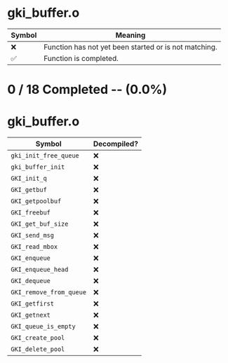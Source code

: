 # gki_buffer.o
| Symbol | Meaning 
| ------------- | ------------- 
| :x: | Function has not yet been started or is not matching. 
| :white_check_mark: | Function is completed. 


# 0 / 18 Completed -- (0.0%)
# gki_buffer.o
| Symbol | Decompiled? |
| ------------- | ------------- |
| `gki_init_free_queue` | :x: |
| `gki_buffer_init` | :x: |
| `GKI_init_q` | :x: |
| `GKI_getbuf` | :x: |
| `GKI_getpoolbuf` | :x: |
| `GKI_freebuf` | :x: |
| `GKI_get_buf_size` | :x: |
| `GKI_send_msg` | :x: |
| `GKI_read_mbox` | :x: |
| `GKI_enqueue` | :x: |
| `GKI_enqueue_head` | :x: |
| `GKI_dequeue` | :x: |
| `GKI_remove_from_queue` | :x: |
| `GKI_getfirst` | :x: |
| `GKI_getnext` | :x: |
| `GKI_queue_is_empty` | :x: |
| `GKI_create_pool` | :x: |
| `GKI_delete_pool` | :x: |
